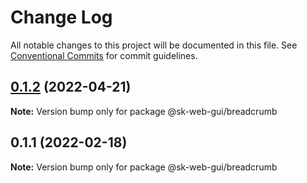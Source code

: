 # Change Log

All notable changes to this project will be documented in this file.
See [Conventional Commits](https://conventionalcommits.org) for commit guidelines.

## [0.1.2](https://github.com/Sundsvallskommun/web-shared-components/compare/@sk-web-gui/breadcrumb@0.1.1...@sk-web-gui/breadcrumb@0.1.2) (2022-04-21)

**Note:** Version bump only for package @sk-web-gui/breadcrumb





## 0.1.1 (2022-02-18)

**Note:** Version bump only for package @sk-web-gui/breadcrumb
